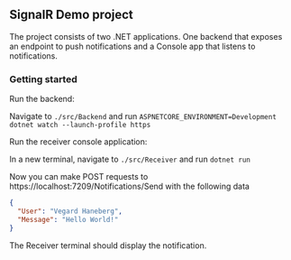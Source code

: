 ## SignalR Demo project
The project consists of two .NET applications. One backend that exposes an endpoint to push notifications and a Console app that listens to notifications.
### Getting started
Run the backend: 

Navigate to `./src/Backend` and run `ASPNETCORE_ENVIRONMENT=Development dotnet watch --launch-profile https`

Run the receiver console application:

In a new terminal, navigate to `./src/Receiver` and run `dotnet run`

Now you can make POST requests to https://localhost:7209/Notifications/Send with the following data
```json
{
  "User": "Vegard Haneberg",
  "Message": "Hello World!"
}
```
The Receiver terminal should display the notification.